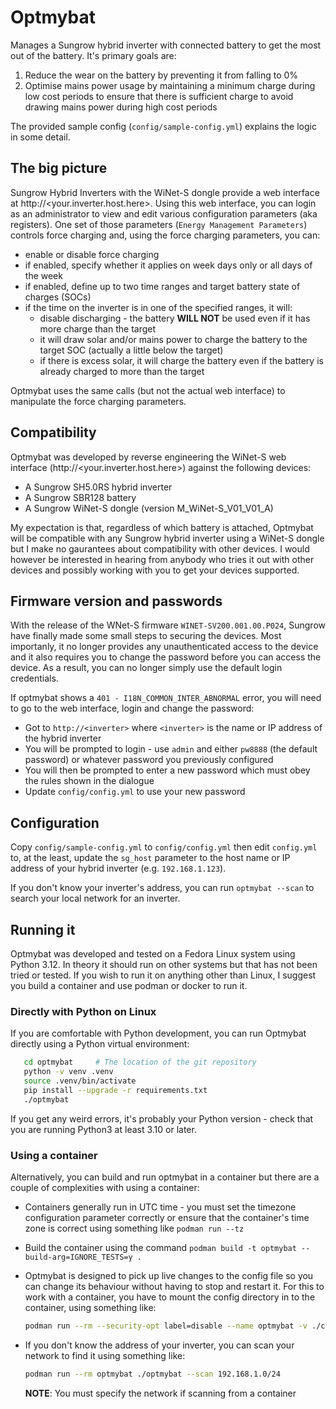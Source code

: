 # Optmybat

Manages a Sungrow hybrid inverter with connected battery to get the most out of the battery.
It's primary goals are:

1. Reduce the wear on the battery by preventing it from falling to 0%
2. Optimise mains power usage by maintaining a minimum charge during low cost periods to ensure
   that there is sufficient charge to avoid drawing mains power during high cost periods

The provided sample config (`config/sample-config.yml`) explains the logic in some detail.

## The big picture

Sungrow Hybrid Inverters with the WiNet-S dongle provide a web interface at http://<your.inverter.host.here>.
Using this web interface, you can login as an administrator to view and edit various configuration parameters
(aka registers).
One set of those parameters (`Energy Management Parameters`) controls force charging and,
using the force charging parameters, you can:

- enable or disable force charging
- if enabled, specify whether it applies on week days only or all days of the week
- if enabled, define up to two time ranges and target battery state of charges (SOCs)
- if the time on the inverter is in one of the specified ranges, it will:
  - disable discharging - the battery __WILL NOT__ be used even if it has more charge than the target
  - it will draw solar and/or mains power to charge the battery to the target SOC (actually a little below the target)
  - if there is excess solar, it will charge the battery even if the battery is already charged to more than the target

Optmybat uses the same calls (but not the actual web interface) to manipulate the force charging parameters.

## Compatibility

Optmybat was developed by reverse engineering the WiNet-S web interface (http://<your.inverter.host.here>)
against the following devices:

- A Sungrow SH5.0RS hybrid inverter
- A Sungrow SBR128 battery
- A Sungrow WiNet-S dongle (version M_WiNet-S_V01_V01_A)

My expectation is that, regardless of which battery is attached, Optmybat will be compatible with any Sungrow
hybrid inverter using a WiNet-S dongle but I make no gaurantees about compatibility with other devices.
I would however be interested in hearing from anybody who tries it out with other devices and possibly
working with you to get your devices supported.

## Firmware version and passwords

With the release of the WNet-S firmware `WINET-SV200.001.00.P024`, Sungrow have finally made some small steps
to securing the devices.  Most importanly, it no longer provides any unauthenticated access to the device and
it also requires you to change the password before you can access the device.  As a result, you can no longer
simply use the default login credentials.

If optmybat shows a `401 - I18N_COMMON_INTER_ABNORMAL` error, you will need to go to the web interface, login
and change the password:

- Got to `http://<inverter>` where `<inverter>` is the name or IP address of the hybrid inverter
- You will be prompted to login - use `admin` and either `pw8888` (the default password) or whatever
  password you previously configured
- You will then be prompted to enter a new password which must obey the rules shown in the dialogue
- Update `config/config.yml` to use your new password

## Configuration

Copy `config/sample-config.yml` to `config/config.yml` then edit `config.yml` to, at the least,
update the `sg_host` parameter to the host name or IP address of your hybrid inverter (e.g. `192.168.1.123`).

If you don't know your inverter's address, you can run `optmybat --scan` to search your local network for an
inverter.

## Running it

Optmybat was developed and tested on a Fedora Linux system using Python 3.12.
In theory it should run on other systems but that has not been tried or tested.
If you wish to run it on anything other than Linux, I suggest you build a container
and use podman or docker to run it.

### Directly with Python on Linux

If you are comfortable with Python development, you can run Optmybat directly using a Python virtual environment:

```bash
   cd optmybat     # The location of the git repository
   python -v venv .venv
   source .venv/bin/activate
   pip install --upgrade -r requirements.txt
   ./optmybat
```

If you get any weird errors, it's probably your Python version - check that you are running Python3 at least 3.10 or later.

### Using a container

Alternatively, you can build and run optmybat in a container but there are a couple of complexities with using a container:

- Containers generally run in UTC time - you must set the timezone configuration parameter correctly or ensure that the
  container's time zone is correct using something like `podman run --tz`
- Build the container using the command `podman build -t optmybat --build-arg=IGNORE_TESTS=y .`
- Optmybat is designed to pick up live changes to the config file so you can change its behaviour
  without having to stop and restart it.  For this to work with a container, you have to mount the
  config directory in to the container, using something like:

   ```bash
   podman run --rm --security-opt label=disable --name optmybat -v ./config:/optmybat/config optmybat
   ```

- If you don't know the address of your inverter, you can scan your network to find it using something like:

   ```bash
   podman run --rm optmybat ./optmybat --scan 192.168.1.0/24
   ```

   __NOTE__: You must specify the network if scanning from a container
